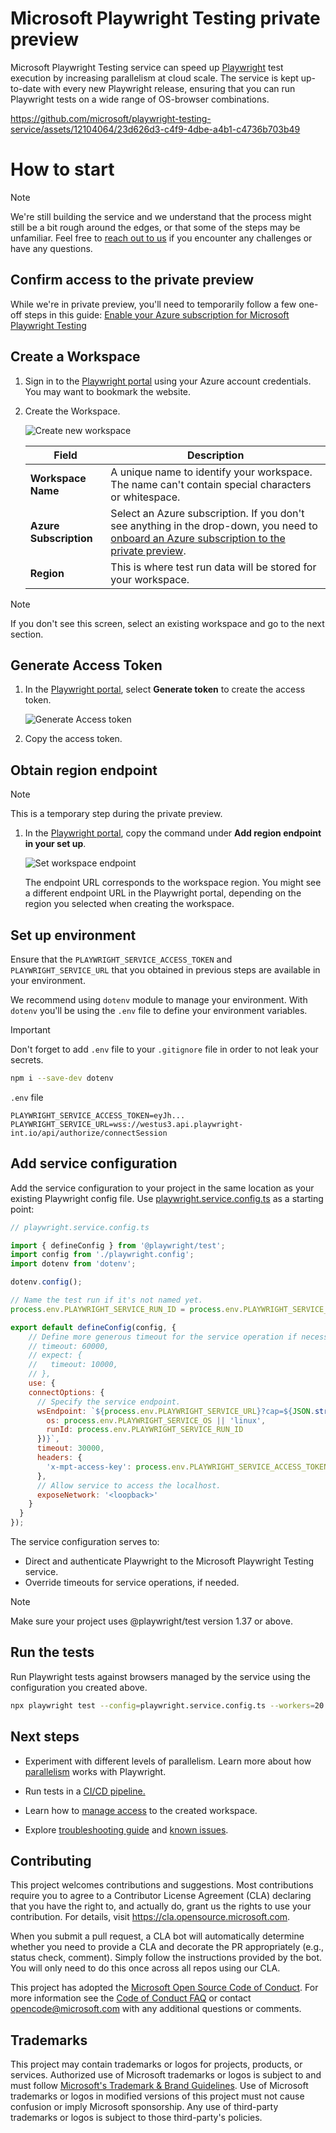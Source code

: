 # Microsoft Playwright Testing private preview

Microsoft Playwright Testing service can speed up [Playwright](https://playwright.dev) test execution by increasing parallelism at cloud scale. The service is kept up-to-date with every new Playwright release, ensuring that you can run Playwright tests on a wide range of OS-browser combinations.

https://github.com/microsoft/playwright-testing-service/assets/12104064/23d626d3-c4f9-4dbe-a4b1-c4736b703b49

# How to start

> [!NOTE]
> We're still building the service and we understand that the process might still be a bit rough around the edges, or that some of the steps may be unfamiliar. Feel free to [reach out to us](https://aka.ms/mpt/feedback) if you encounter any challenges or have any questions.

## Confirm access to the private preview

While we're in private preview, you'll need to temporarily follow a few one-off steps in this guide: [Enable your Azure subscription for Microsoft Playwright Testing](./docs/onboard-subscription.md)

## Create a Workspace

1. Sign in to the [Playwright portal](https://aka.ms/mpt/portal) using your Azure account credentials. You may want to bookmark the website.

1. Create the Workspace.

    ![Create new workspace](https://github.com/microsoft/playwright-testing-service/assets/1908215/379dee60-52f9-4ae0-8915-c34816d3538a)

    |Field  |Description  |
    |---------|---------|
    |**Workspace Name** | A unique name to identify your workspace.<BR>The name can't contain special characters or whitespace. |
    |**Azure Subscription** | Select an Azure subscription. If you don't see anything in the drop-down, you need to [onboard an Azure subscription to the private preview](./docs/onboard-subscription.md). |
    |**Region** | This is where test run data will be stored for your workspace. |

  > [!NOTE]
  > If you don't see this screen, select an existing workspace and go to the next section.

## Generate Access Token

1. In the [Playwright portal](https://aka.ms/mpt/portal), select **Generate token** to create the access token.

    ![Generate Access token](https://github.com/microsoft/playwright-testing-service/assets/4140290/1d133717-9433-476b-927c-d4ffa3ce48dd)

1. Copy the access token.

## Obtain region endpoint

> [!NOTE]
> This is a temporary step during the private preview.

1. In the [Playwright portal](https://aka.ms/mpt/portal), copy the command under **Add region endpoint in your set up**.

    ![Set workspace endpoint](https://github.com/microsoft/playwright-testing-service/assets/1908215/1c095f72-a735-4aea-bdd1-d472afe80e84)

    The endpoint URL corresponds to the workspace region. You might see a different endpoint URL in the Playwright portal, depending on the region you selected when creating the workspace.

## Set up environment

Ensure that the `PLAYWRIGHT_SERVICE_ACCESS_TOKEN` and `PLAYWRIGHT_SERVICE_URL` that you obtained in previous steps are available in your environment.

We recommend using `dotenv` module to manage your environment. With `dotenv` you'll be using the `.env` file to define your environment variables.

> [!IMPORTANT]
> Don't forget to add `.env` file to your `.gitignore` file in order to not leak your secrets.

```sh
npm i --save-dev dotenv
```

`.env` file
```
PLAYWRIGHT_SERVICE_ACCESS_TOKEN=eyJh...
PLAYWRIGHT_SERVICE_URL=wss://westus3.api.playwright-int.io/api/authorize/connectSession
```

## Add service configuration

Add the service configuration to your project in the same location as your existing Playwright config file. Use [playwright.service.config.ts](https://aka.ms/mpt/service-config) as a starting point:

```js
// playwright.service.config.ts

import { defineConfig } from '@playwright/test';
import config from './playwright.config';
import dotenv from 'dotenv';

dotenv.config();

// Name the test run if it's not named yet.
process.env.PLAYWRIGHT_SERVICE_RUN_ID = process.env.PLAYWRIGHT_SERVICE_RUN_ID || new Date().toISOString();

export default defineConfig(config, {
    // Define more generous timeout for the service operation if necessary.
    // timeout: 60000,
    // expect: {
    //   timeout: 10000,
    // },
    use: {
    connectOptions: {
      // Specify the service endpoint.
      wsEndpoint: `${process.env.PLAYWRIGHT_SERVICE_URL}?cap=${JSON.stringify({
        os: process.env.PLAYWRIGHT_SERVICE_OS || 'linux',
        runId: process.env.PLAYWRIGHT_SERVICE_RUN_ID
      })}`,
      timeout: 30000,
      headers: {
        'x-mpt-access-key': process.env.PLAYWRIGHT_SERVICE_ACCESS_TOKEN!
      },
      // Allow service to access the localhost.
      exposeNetwork: '<loopback>'
    }
  }
});
```

The service configuration serves to:
- Direct and authenticate Playwright to the Microsoft Playwright Testing service.
- Override timeouts for service operations, if needed.

> [!NOTE]
> Make sure your project uses @playwright/test version 1.37 or above.

## Run the tests

Run Playwright tests against browsers managed by the service using the configuration you created above.

```sh
npx playwright test --config=playwright.service.config.ts --workers=20
```

## Next steps

- Experiment with different levels of parallelism. Learn more about how [parallelism](./docs/concept-understanding-parallelism.md) works with Playwright.

- Run tests in a [CI/CD pipeline.](./docs/configure-tests-with-ci-cd-pipeline.md)

- Learn how to [manage access](./docs/how-to-assign-roles.md) to the created workspace.

- Explore [troubleshooting guide](./docs/troubleshooting.md) and [known issues](./docs/known-issues.md).

## Contributing

This project welcomes contributions and suggestions. Most contributions require you to agree to a
Contributor License Agreement (CLA) declaring that you have the right to, and actually do, grant us
the rights to use your contribution. For details, visit https://cla.opensource.microsoft.com.

When you submit a pull request, a CLA bot will automatically determine whether you need to provide
a CLA and decorate the PR appropriately (e.g., status check, comment). Simply follow the instructions
provided by the bot. You will only need to do this once across all repos using our CLA.

This project has adopted the [Microsoft Open Source Code of Conduct](https://opensource.microsoft.com/codeofconduct/).
For more information see the [Code of Conduct FAQ](https://opensource.microsoft.com/codeofconduct/faq/) or
contact [opencode@microsoft.com](mailto:opencode@microsoft.com) with any additional questions or comments.

## Trademarks

This project may contain trademarks or logos for projects, products, or services. Authorized use of Microsoft
trademarks or logos is subject to and must follow
[Microsoft's Trademark & Brand Guidelines](https://www.microsoft.com/en-us/legal/intellectualproperty/trademarks/usage/general).
Use of Microsoft trademarks or logos in modified versions of this project must not cause confusion or imply Microsoft sponsorship.
Any use of third-party trademarks or logos is subject to those third-party's policies.
